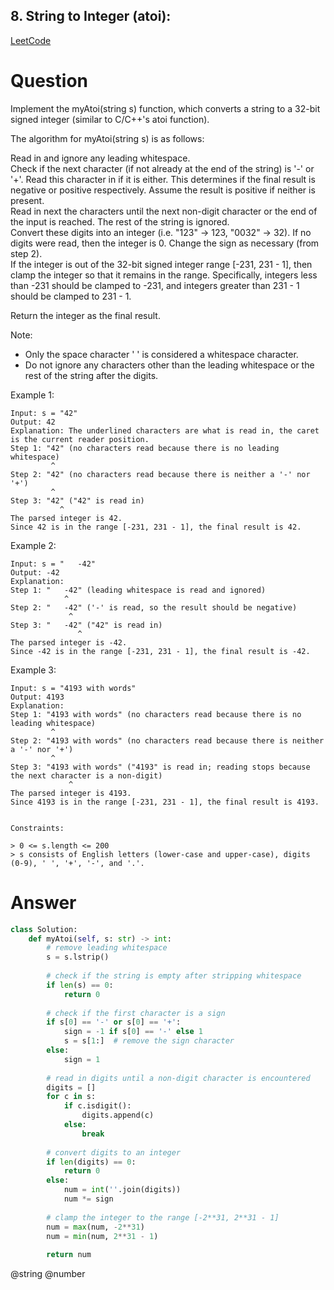 ## 8. String to Integer (atoi):

[LeetCode](https://leetcode.com/problems/string-to-integer-atoi/description/)

# Question

Implement the myAtoi(string s) function, which converts a string to a 32-bit signed integer (similar to C/C++'s atoi function).

The algorithm for myAtoi(string s) is as follows:

Read in and ignore any leading whitespace.  
Check if the next character (if not already at the end of the string) is '-' or '+'. Read this character in if it is either. This determines if the final result is negative or positive respectively. Assume the result is positive if neither is present.  
Read in next the characters until the next non-digit character or the end of the input is reached. The rest of the string is ignored.  
Convert these digits into an integer (i.e. "123" -> 123, "0032" -> 32). If no digits were read, then the integer is 0. Change the sign as necessary (from step 2).  
If the integer is out of the 32-bit signed integer range [-231, 231 - 1], then clamp the integer so that it remains in the range. Specifically, integers less than -231 should be clamped to -231, and integers greater than 231 - 1 should be clamped to 231 - 1.  

Return the integer as the final result.

Note:

- Only the space character ' ' is considered a whitespace character.
- Do not ignore any characters other than the leading whitespace or the rest of the string after the digits.
 

Example 1:
```
Input: s = "42"
Output: 42
Explanation: The underlined characters are what is read in, the caret is the current reader position.
Step 1: "42" (no characters read because there is no leading whitespace)
         ^
Step 2: "42" (no characters read because there is neither a '-' nor '+')
         ^
Step 3: "42" ("42" is read in)
           ^
The parsed integer is 42.
Since 42 is in the range [-231, 231 - 1], the final result is 42.
```

Example 2:
```
Input: s = "   -42"
Output: -42
Explanation:
Step 1: "   -42" (leading whitespace is read and ignored)
            ^
Step 2: "   -42" ('-' is read, so the result should be negative)
             ^
Step 3: "   -42" ("42" is read in)
               ^
The parsed integer is -42.
Since -42 is in the range [-231, 231 - 1], the final result is -42.
```

Example 3:
```
Input: s = "4193 with words"
Output: 4193
Explanation:
Step 1: "4193 with words" (no characters read because there is no leading whitespace)
         ^
Step 2: "4193 with words" (no characters read because there is neither a '-' nor '+')
         ^
Step 3: "4193 with words" ("4193" is read in; reading stops because the next character is a non-digit)
             ^
The parsed integer is 4193.
Since 4193 is in the range [-231, 231 - 1], the final result is 4193.
 

Constraints:  

> 0 <= s.length <= 200  
> s consists of English letters (lower-case and upper-case), digits (0-9), ' ', '+', '-', and '.'.
```

# Answer

```python
class Solution:
    def myAtoi(self, s: str) -> int:
        # remove leading whitespace
        s = s.lstrip()
    
        # check if the string is empty after stripping whitespace
        if len(s) == 0:
            return 0
    
        # check if the first character is a sign
        if s[0] == '-' or s[0] == '+':
            sign = -1 if s[0] == '-' else 1
            s = s[1:]  # remove the sign character
        else:
            sign = 1
    
        # read in digits until a non-digit character is encountered
        digits = []
        for c in s:
            if c.isdigit():
                digits.append(c)
            else:
                break
    
        # convert digits to an integer
        if len(digits) == 0:
            return 0
        else:
            num = int(''.join(digits))
            num *= sign
    
        # clamp the integer to the range [-2**31, 2**31 - 1]
        num = max(num, -2**31)
        num = min(num, 2**31 - 1)
    
        return num
```



@string @number